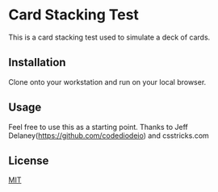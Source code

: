 # Card Stacking Test

This is a card stacking test used to simulate a deck of cards. 

## Installation

Clone onto your workstation and run on your local browser. 


## Usage

Feel free to use this as a starting point. Thanks to Jeff Delaney(https://github.com/codediodeio) and csstricks.com 

## License
[MIT](https://choosealicense.com/licenses/mit/)